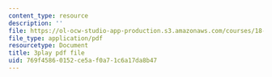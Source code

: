 ```yaml
---
content_type: resource
description: ''
file: https://ol-ocw-studio-app-production.s3.amazonaws.com/courses/18-01sc-single-variable-calculus-fall-2010/769f45860152ce5af0a71c6a17da8b47_-MI0b4h3rS0.pdf
file_type: application/pdf
resourcetype: Document
title: 3play pdf file
uid: 769f4586-0152-ce5a-f0a7-1c6a17da8b47
---
```

